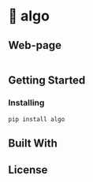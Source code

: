 
# :crocodile: algo

## Web-page
```
```

## Getting Started


### Installing

```
pip install algo
```


## Built With

## License
